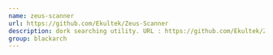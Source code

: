 ```yaml
---
name: zeus-scanner
url: https://github.com/Ekultek/Zeus-Scanner
description: dork searching utility. URL : https://github.com/Ekultek/Zeus-Scanner Groups : blackarch blackarch-recon
group: blackarch
---
```

